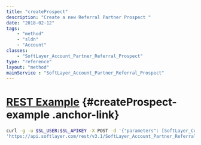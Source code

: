 ```yaml
---
title: "createProspect"
description: "Create a new Referral Partner Prospect "
date: "2018-02-12"
tags:
    - "method"
    - "sldn"
    - "Account"
classes:
    - "SoftLayer_Account_Partner_Referral_Prospect"
type: "reference"
layout: "method"
mainService : "SoftLayer_Account_Partner_Referral_Prospect"
---
```


# [REST Example](#createProspect-example) <a href="/article/rest/"><i class="fas fa-question"></i></a> {#createProspect-example .anchor-link} 
```bash
curl -g -u $SL_USER:$SL_APIKEY -X POST -d '{"parameters": [SoftLayer_Container_Referral_Partner_Prospect, boolean]}' \
'https://api.softlayer.com/rest/v3.1/SoftLayer_Account_Partner_Referral_Prospect/createProspect'
```
